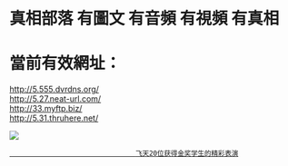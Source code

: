 # 真相部落 有圖文 有音頻 有視頻 有真相<br>
# 當前有效網址：<br>
http://5.555.dvrdns.org/<br>
http://5.27.neat-url.com/<br>
http://33.myftp.biz/<br>
http://5.31.thruhere.net/<br>

<a href="http://5.27.neat-url.com" target="_blank"><img src="http://5.27.neat-url.com/pic/2016/11/p7829911a215010452.jpg">

                                   飞天20位获得金奖学生的精彩表演
</a>

